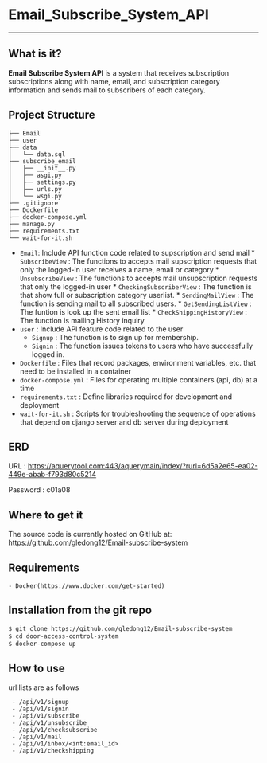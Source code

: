 # Email_Subscribe_System_API

----------
## What is it?
**Email Subscribe System API**  is a system that receives subscription subscriptions along with name, email, and subscription category information and sends mail to subscribers of each category.

## Project Structure
```
├── Email
├── user
├── data
│   └── data.sql
├── subscribe_email
│   ├── __init__.py
│   ├── asgi.py
│   ├── settings.py
│   ├── urls.py
│   └── wsgi.py
├── .gitignore
├── Dockerfile
├── docker-compose.yml
├── manage.py
├── requirements.txt
└── wait-for-it.sh
```
* `Email`: Include API function code related to supscription and send mail
        * `SubscribeView` : The functions to accepts mail supscription requests that only the logged-in user receives a name, email or category
        * `UnsubscribeView` : The functions to accepts mail unsupscription requests that only the logged-in user 
        * `CheckingSubscriberView` : The function is that show full or subscription category userlist.
        * `SendingMailView` : The function is sending mail to all subscribed users.
        * `GetSendingListView` : The funtion is look up the sent email list
        * `CheckShippingHistoryView` : The function is mailing History inquiry
* `user` : Include API feature code related to the user
    * `Signup` : The function is to sign up for membership.
    * `Signin` : The function issues tokens to users who have successfully logged in.
* `Dockerfile` : Files that record packages, environment variables, etc. that need to be installed in a container
* `docker-compose.yml` : Files for operating multiple containers (api, db) at a time
* `requirements.txt` : Define libraries required for development and deployment
* `wait-for-it.sh` : Scripts for troubleshooting the sequence of operations that depend on django server and db server during deployment

## ERD
URL : https://aquerytool.com:443/aquerymain/index/?rurl=6d5a2e65-ea02-449e-abab-f793d80c5214

Password : c01a08

## Where to get it
The source code is currently hosted on GitHub at:
https://github.com/gledong12/Email-subscribe-system

## Requirements
    - Docker(https://www.docker.com/get-started)

## Installation from the git repo
```sh
$ git clone https://github.com/gledong12/Email-subscribe-system
$ cd door-access-control-system
$ docker-compose up
```
## How to use
url lists are as follows
```
 - /api/v1/signup
 - /api/v1/signin
 - /api/v1/subscribe
 - /api/v1/unsubscribe
 - /api/v1/checksubscribe
 - /api/v1/mail
 - /api/v1/inbox/<int:email_id>
 - /api/v1/checkshipping
```